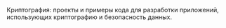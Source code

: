 Криптография: проекты и примеры кода для разработки
приложений, использующих криптографию и безопасность данных.

